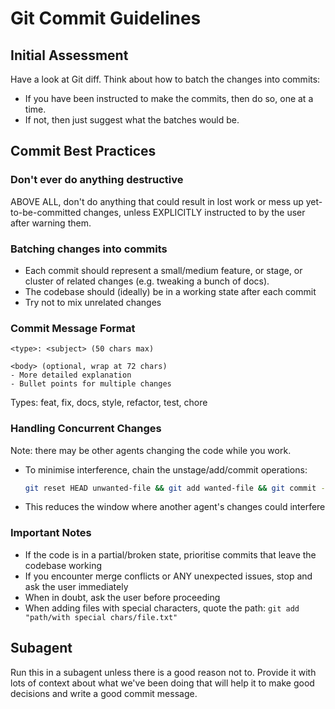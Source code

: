 # Git Commit Guidelines

## Initial Assessment
Have a look at Git diff. Think about how to batch the changes into commits:
- If you have been instructed to make the commits, then do so, one at a time.
- If not, then just suggest what the batches would be.

## Commit Best Practices

### Don't ever do anything destructive

ABOVE ALL, don't do anything that could result in lost work or mess up yet-to-be-committed changes, unless EXPLICITLY instructed to by the user after warning them.


### Batching changes into commits
- Each commit should represent a small/medium feature, or stage, or cluster of related changes (e.g. tweaking a bunch of docs).
- The codebase should (ideally) be in a working state after each commit
- Try not to mix unrelated changes

### Commit Message Format
```
<type>: <subject> (50 chars max)

<body> (optional, wrap at 72 chars)
- More detailed explanation
- Bullet points for multiple changes
```

Types: feat, fix, docs, style, refactor, test, chore

### Handling Concurrent Changes
Note: there may be other agents changing the code while you work.
- To minimise interference, chain the unstage/add/commit operations:
  ```bash
  git reset HEAD unwanted-file && git add wanted-file && git commit -m "fix: resolve auth bug"
  ```
- This reduces the window where another agent's changes could interfere

### Important Notes
- If the code is in a partial/broken state, prioritise commits that leave the codebase working
- If you encounter merge conflicts or ANY unexpected issues, stop and ask the user immediately
- When in doubt, ask the user before proceeding
- When adding files with special characters, quote the path: `git add "path/with special chars/file.txt"`


## Subagent

Run this in a subagent unless there is a good reason not to. Provide it with lots of context about what we've been doing that will help it to make good decisions and write a good commit message.
